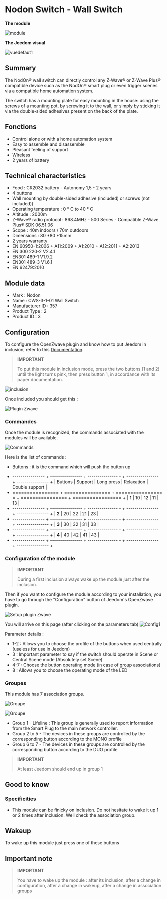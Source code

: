# Nodon Switch - Wall Switch

**The module**

![module](images/nodon.wallswitch/module.jpg)

**The Jeedom visual**

![vuedefaut1](images/nodon.wallswitch/vuedefaut1.jpg)

## Summary

The NodOn® wall switch can directly control any Z-Wave® or Z-Wave Plus® compatible device such as the NodOn® smart plug or even trigger scenes via a compatible home automation system.

The switch has a mounting plate for easy mounting in the house: using the screws of a mounting pot, by screwing it to the wall, or simply by sticking it via the double-sided adhesives present on the back of the plate.

## Fonctions

-   Control alone or with a home automation system
-   Easy to assemble and disassemble
-   Pleasant feeling of support
-   Wireless
-   2 years of battery

## Technical characteristics

-   Food : CR2032 battery - Autonomy 1,5 - 2 years
-   4 buttons
-   Wall mounting by double-sided adhesive (included) or screws (not included))
-   Operating temperature : 0 ° C to 40 ° C
-   Altitude : 2000m
-   Z-Wave® radio protocol : 868.4MHz - 500 Series - Compatible Z-Wave Plus® SDK 06.51.06
-   Scope : 40m indoors / 70m outdoors
-   Dimensions : 80 \*80 \*15mm
-   2 years warranty
-   EN 60950-1:2006 + A11:2009 + A1:2010 + A12:2011 + A2:2013
-   EN 300 220-2 V2.4.1
-   EN301 489-1 V1.9.2
-   EN301 489-3 V1.6.1
-   EN 62479:2010

## Module data

-   Mark : Nodon
-   Name : CWS-3-1-01 Wall Switch
-   Manufacturer ID : 357
-   Product Type : 2
-   Product ID : 3

## Configuration

To configure the OpenZwave plugin and know how to put Jeedom in inclusion, refer to this [Documentation](https://doc.jeedom.com/en_US/plugins/automation%20protocol/openzwave/).

> **IMPORTANT**
>
> To put this module in inclusion mode, press the two buttons (1 and 2) until the light turns pink, then press button 1, in accordance with its paper documentation.

![inclusion](images/nodon.wallswitch/inclusion.jpg)

Once included you should get this :

![Plugin Zwave](images/nodon.wallswitch/information.jpg)

### Commandes

Once the module is recognized, the commands associated with the modules will be available.

![Commands](images/nodon.wallswitch/commandes.jpg)

Here is the list of commands :

-   Buttons : it is the command which will push the button up

+ ---------------- + ---------------- + --------------- - + ---------------- + ---------------- +
| Buttons        | Support          | Long press     | Relaxation    | Double support   |
+ ================ + ================ + ================ = + ================ + ================= +
| **1**          | 10             | 12             | 11             | 13             |
+ ---------------- + ---------------- + --------------- - + ---------------- + ---------------- +
| **2**          | 20             | 22             | 21             | 23             |
+ ---------------- + ---------------- + --------------- - + ---------------- + ---------------- +
| **3**          | 30             | 32             | 31             | 33             |
+ ---------------- + ---------------- + --------------- - + ---------------- + ---------------- +
| **4**          | 40             | 42             | 41             | 43             |
+ ---------------- + ---------------- + --------------- - + ---------------- + ---------------- +

### Configuration of the module

> **IMPORTANT**
>
> During a first inclusion always wake up the module just after the inclusion.

Then if you want to configure the module according to your installation, you have to go through the "Configuration" button of Jeedom's OpenZwave plugin.

![Setup plugin Zwave](images/plugin/bouton_configuration.jpg)

You will arrive on this page (after clicking on the parameters tab)
![Config1](images/nodon.wallswitch/config1.jpg)

Parameter details :

-   1-2 : Allows you to choose the profile of the buttons when used centrally (useless for use in Jeedom)
-   3 : Important parameter to say if the switch should operate in Scene or Central Scene mode (Absolutely set Scene)
-   4-7 : Choose the button operating mode (in case of group associations)
-   8 : Allows you to choose the operating mode of the LED

### Groupes

This module has 7 association groups.

![Groupe](images/nodon.wallswitch/groupe.jpg)

![Groupe](images/nodon.wallswitch/groupe2.jpg)

-   Group 1 - Lifeline : This group is generally used to report information from the Smart Plug to the main network controller.
-   Group 2 to 5 - The devices in these groups are controlled by the corresponding button according to the MONO profile
-   Group 6 to 7 - The devices in these groups are controlled by the corresponding button according to the DUO profile

> **IMPORTANT**
>
> At least Jeedom should end up in group 1

## Good to know

### Specificities

-   This module can be finicky on inclusion. Do not hesitate to wake it up 1 or 2 times after inclusion. Well check the association group.

## Wakeup

To wake up this module just press one of these buttons

## Important note

> **IMPORTANT**
>
> You have to wake up the module : after its inclusion, after a change in configuration, after a change in wakeup, after a change in association groups

